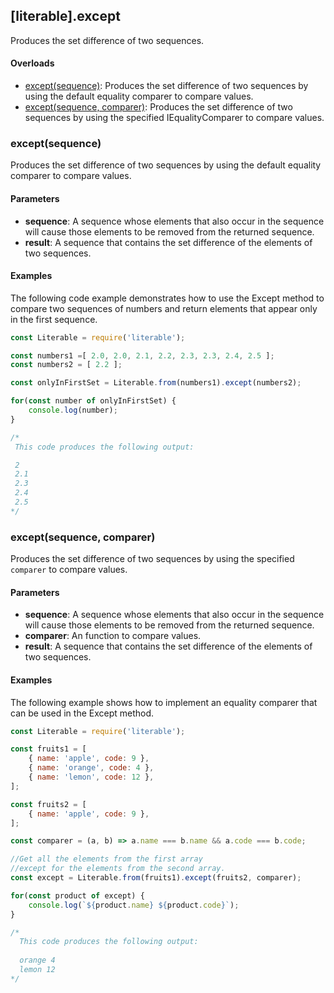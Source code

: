 ## [literable].except
Produces the set difference of two sequences.

#### Overloads
* [except(sequence)](#[except(sequence)): Produces the set difference of two sequences by using the default equality comparer to compare values.
* [except(sequence, comparer)](#[except(sequence,-comparer)): Produces the set difference of two sequences by using the specified IEqualityComparer<T> to compare values.

### except(sequence)
Produces the set difference of two sequences by using the default equality comparer to compare values.

#### Parameters
* **sequence**: A sequence whose elements that also occur in the sequence will cause those elements to be removed from the returned sequence.
* **result**: A sequence that contains the set difference of the elements of two sequences.

#### Examples
The following code example demonstrates how to use the Except method to compare two sequences of numbers and return elements that appear only in the first sequence.

```javascript
const Literable = require('literable');

const numbers1 =[ 2.0, 2.0, 2.1, 2.2, 2.3, 2.3, 2.4, 2.5 ];
const numbers2 = [ 2.2 ];

const onlyInFirstSet = Literable.from(numbers1).except(numbers2);

for(const number of onlyInFirstSet) {
    console.log(number);
}

/*
 This code produces the following output:

 2
 2.1
 2.3
 2.4
 2.5
*/
```

### except(sequence, comparer)
Produces the set difference of two sequences by using the specified `comparer` to compare values.

#### Parameters
* **sequence**: A sequence whose elements that also occur in the sequence will cause those elements to be removed from the returned sequence.
* **comparer**: An function to compare values.
* **result**: A sequence that contains the set difference of the elements of two sequences.

#### Examples
The following example shows how to implement an equality comparer that can be used in the Except method.

```javascript
const Literable = require('literable');

const fruits1 = [
    { name: 'apple', code: 9 }, 
    { name: 'orange', code: 4 },
    { name: 'lemon', code: 12 },
];

const fruits2 = [
    { name: 'apple', code: 9 },
];

const comparer = (a, b) => a.name === b.name && a.code === b.code;

//Get all the elements from the first array
//except for the elements from the second array.
const except = Literable.from(fruits1).except(fruits2, comparer);

for(const product of except) {
    console.log(`${product.name} ${product.code}`);
}

/*
  This code produces the following output:
 
  orange 4
  lemon 12
*/
```
